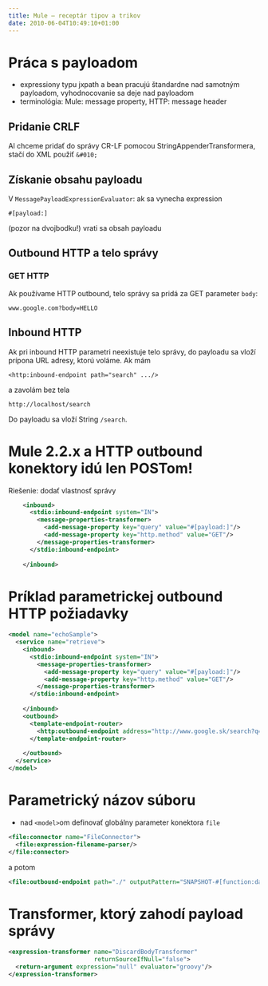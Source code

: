 ```yaml
---
title: Mule – receptár tipov a trikov
date: 2010-06-04T10:49:10+01:00
---
```


Práca s payloadom
=================

* expressiony typu jxpath a bean pracujú štandardne nad samotným payloadom, vyhodnocovanie sa deje nad payloadom
* terminológia: Mule: message property, HTTP: message header

## Pridanie CRLF

Al chceme pridať do správy CR-LF pomocou StringAppenderTransformera, stačí do XML použiť `&#010;`

## Získanie obsahu payloadu

V `MessagePayloadExpressionEvaluator`: ak sa vynecha expression

```
#[payload:] 
```
(pozor na dvojbodku!) vrati sa obsah payloadu

## Outbound HTTP a telo správy

### GET HTTP
Ak používame HTTP outbound, telo správy sa pridá za GET parameter `body`:
```
www.google.com?body=HELLO
```

## Inbound HTTP
Ak pri inbound HTTP parametri neexistuje telo správy, do payloadu sa vloží prípona URL adresy, ktorú voláme. Ak mám
```
<http:inbound-endpoint path="search" .../>
```
a zavolám bez tela

```
http://localhost/search
```
Do payloadu sa vloží String `/search`.

# Mule 2.2.x a HTTP outbound konektory idú len POSTom!
Riešenie: dodať vlastnosť správy
```xml
    <inbound>
      <stdio:inbound-endpoint system="IN">
        <message-properties-transformer>
          <add-message-property key="query" value="#[payload:]"/>            
          <add-message-property key="http.method" value="GET"/>
        </message-properties-transformer>
      </stdio:inbound-endpoint>
      
    </inbound>
```

# Príklad parametrickej outbound HTTP požiadavky
```xml
<model name="echoSample">
  <service name="retrieve">
    <inbound>
      <stdio:inbound-endpoint system="IN">
        <message-properties-transformer>
          <add-message-property key="query" value="#[payload:]"/>            
          <add-message-property key="http.method" value="GET"/>
        </message-properties-transformer>
      </stdio:inbound-endpoint>
      
    </inbound>
    <outbound>
      <template-endpoint-router>
        <http:outbound-endpoint address="http://www.google.sk/search?q=[query]" method="GET" />
      </template-endpoint-router>
      
    </outbound>
  </service>
</model>
```

# Parametrický názov súboru
* nad `<model>`om definovať globálny parameter konektora `file`
```xml
<file:connector name="FileConnector">
  <file:expression-filename-parser/>
</file:connector>
```
a potom
```xml
<file:outbound-endpoint path="./" outputPattern="SNAPSHOT-#[function:dateStamp]" />
```

# Transformer, ktorý zahodí payload správy
```xml
<expression-transformer name="DiscardBodyTransformer" 
                        returnSourceIfNull="false">
  <return-argument expression="null" evaluator="groovy"/>
</expression-transformer>
```

